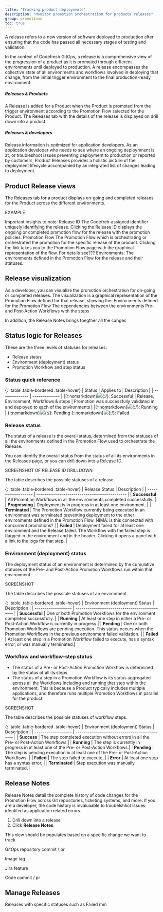 ```yaml
---
title: "Tracking product deployments"
description: "Monitor promotion orchestration for products releases"
group: promotions
toc: true
---
```




A release refers to a new version of software deployed to production after ensuring that the code has passed all necessary stages of testing and validation. 

In the context of Codefresh GitOps, a release is a comprehensive view of the progression of a product as it is promoted through different environments until deployed to production. A release encompasses the collective state of all environments and workflows involved in deploying that change, from the initial trigger environment to the final production-ready environment. 


##### Releases & Products
A Release is added for a Product when the Product is promoted from the trigger environment according to the Promotion Flow selected for the Product. 
The Releases tab with the details of the release is displayed on drill down into a product. 

##### Releases & developers
Release information is optimized for application developers. As an application developer who needs to see where an ongoing deploymnent is at, or troubleshoot issues preventing deployment to production or reported by customers, Product Releases provides a holistic picture of the deployment lifecycle accompanied by an integrated list of changes leading to deployment.







## Product Release views 

The Releases tab for a product displays on-going and completed releases for the Product across the different environments.  

EXAMPLE

Important insights to note:
Release ID  The Codefreh-assigned identifier uniquely identifying the release. Clicking the Release ID displays the ongoing or completed promotion flow for the release with the promotion policies.
Promotion Flow  The Promotion Flow which is orchestrating or orchestrated the promotion for the specific release of the product. Clicking the link takes you to the Promotion Flow page with the graphical representation of the flow. For details see???
Environments:  The environments defined in the Promotion Flow for the release and their statuses.


## Release visualization

As a developer, you can visualize the promotion orchestration for on-going or completed releases.
The visualization is a graphical representation of the Promotion Flow defined for that release, showing the:
Environments defined for the Promotion Flow
The dependencies between the environments
Pre- and Post-Action Workflows with the steps 

In addition, the Release Notes brings toegther all the canges 





## Status logic for Releases

These are the three levels of statuses for releases:
* Release status
* Environment (deployment) status
* Promotion Workflow and step status

### Status quick reference

{: .table .table-bordered .table-hover}
| Status             | Applies to  |  Description              | 
| --------------    | --------------           |
|{::nomarkdown}<img src="../../../images/icons/promotion-success.png?display=inline-block">{:/}: Successful  | Release, Environment, Workflows & steps | Promotion was successfully validated in and deployed to each of the environments |
|{::nomarkdown}<img src="../../../images/icons/promotion-running.png?display=inline-block">{:/}: Running |
{::nomarkdown}<img src="../../../images/icons/promotion-pending.png?display=inline-block">{:/}: Pending
{::nomarkdown}<img src="../../../images/icons/promotion-failed.png?display=inline-block">{:/}: Failed



### Release status
The status of a release is the overall status, determined from the statuses of all the environments defined in the Promotion Flow used to orchestrate the Release. 

You can identify the overall status from the status of all its environments in the Releases page, or you can drill down into a Release ID. 

SCREENSHOT OF RELEASE ID DRILLDOWN

The table describes the possible statuses of a release.

{: .table .table-bordered .table-hover}
| Release Status      | Description                                    | 
| ------------------- | ---------------------------------------------- |
| **Successful**      | All Promotion Workflows in all the environments completed successfully. |
| **Progressing**     | Deployment is in progress in at least one environment. |
| **Terminated**       | The Promotion Workflow currently being executed in an environment was terminated preventing deployment to the other environments defined in the Promotion Flow. NIMA: is this connected with concurrent promotions? |
| **Failed**         | Deployment failed for at least one environment and the Release failed. The Workflow with the failed step is flagged in the environment and in the header. Clicking it opens a panel with a link to the logs for that step. |

### Environment (deployment) status
The deployment status of an environment is determined by the cumulative statuses of the Pre- and Post-Action Promotion Workflows run within that environment. 

SCREENSHOT

The table describes the possible statuses of an environment.


{: .table .table-bordered .table-hover}
| Environment (deployment) Status      | Description                                    | 
| ------------------- | ---------------------------------------------- |
| **Successful**      | One or both Promotion Workflows for the environment completed successfully. |
| **Running**         | At least one step in either a Pre- or Post-Action Workflow is currently in progress.|
| **Pending**       | One or both Promotion Workflows are pending execution. This status occurs when the Promotion Workflows in the previous environment failed validation. |
| **Failed**         | At least one step in a Promotion Workflow failed to execute, has a syntax error, or was manually terminated.|


### Workflow and workflow-step status

* The status of a Pre- or Post-Action Promotion Workflow is determined by the status of all its steps.
* The status of a step in a Promotion Workflow is its status aggregated across all the Workflows including and running that step within the environment.
This is because a Product typically includes multiple applications, and therefore runs multiple Promotion Workflows in parallel for the product. 

SCREENSHOT

The table describes the possible statuses of workflow steps.


{: .table .table-bordered .table-hover}
| Environment (deployment) Status      | Description                                    | 
| ------------------- | ---------------------------------------------- |
| **Success**         | The step completed execution without errors in all the Pre- or Post-Action Workflows.|
| **Running**         | The step is currently in progress in at least one of the Pre- or Post-Action Workflows.|
| **Pending**         | The step is pending execution in at least one of the Pre- or Post-Action Workflows. |
| **Failed**          | The step failed to execute, |
| **Error**           | At least one step has a syntax error. |
| **Terminated**      | Step execution was manually terminated. |


 





























## Release Notes 

Release Notes detail the complete history of code changes for the Promotion Flow across Git repositories, ticketing systems, and more.
If you are a developer, the code history is invaluaable to troubelshhot issues identifed as application related errors.

1. Drill down into a release
1. Click **Release Notes**.

This view should be populates based on a specific change we want to track. 

GitOps repository commit / pr

Image tag

Jira feature

Code commit / pr

## Manage Releases

Releases with specific statuses such as Failed 
mm
